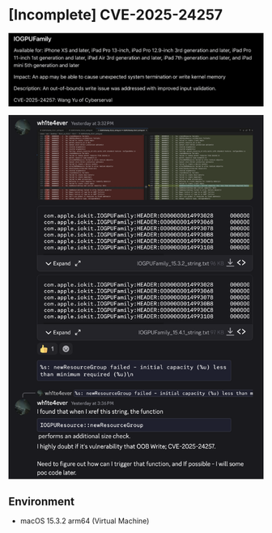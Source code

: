 # [Incomplete] CVE-2025-24257

![Screenshot 2025-09-20 at 7.51.59 PM.png](pics/Screenshot_2025-09-20_at_7.51.59_PM.png)

![Screenshot 2025-09-20 at 7.53.06 PM.png](pics/Screenshot_2025-09-20_at_7.53.06_PM.png)

## Environment
- macOS 15.3.2 arm64 (Virtual Machine)